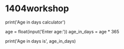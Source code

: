 # 1404workshop
print('Age in days calculator')

age = float(input('Enter age:'))
age_in_days = age * 365

print('Age in days is', age_in_days)
